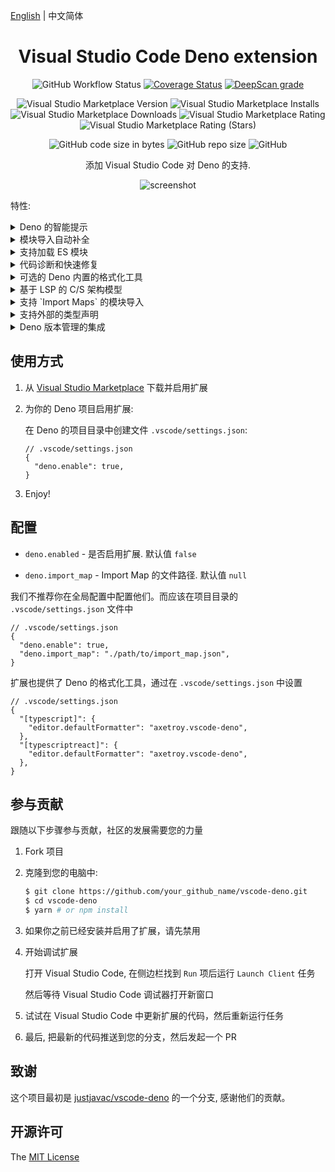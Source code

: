[English](README.md) | 中文简体

<div align="center">

# Visual Studio Code Deno extension

![GitHub Workflow Status](https://img.shields.io/github/workflow/status/axetroy/vscode-deno/build)
[![Coverage Status](https://coveralls.io/repos/github/axetroy/vscode-deno/badge.svg?branch=refs/heads/master)](https://coveralls.io/github/axetroy/vscode-deno?branch=refs/heads/master)
[![DeepScan grade](https://deepscan.io/api/teams/6484/projects/9924/branches/132500/badge/grade.svg)](https://deepscan.io/dashboard#view=project&tid=6484&pid=9924&bid=132500)

![Visual Studio Marketplace Version](https://img.shields.io/visual-studio-marketplace/v/axetroy.vscode-deno)
![Visual Studio Marketplace Installs](https://img.shields.io/visual-studio-marketplace/i/axetroy.vscode-deno)
![Visual Studio Marketplace Downloads](https://img.shields.io/visual-studio-marketplace/d/axetroy.vscode-deno)
![Visual Studio Marketplace Rating](https://img.shields.io/visual-studio-marketplace/r/axetroy.vscode-deno)
![Visual Studio Marketplace Rating (Stars)](https://img.shields.io/visual-studio-marketplace/stars/axetroy.vscode-deno)

![GitHub code size in bytes](https://img.shields.io/github/languages/code-size/axetroy/vscode-deno)
![GitHub repo size](https://img.shields.io/github/repo-size/axetroy/vscode-deno)
![GitHub](https://img.shields.io/github/license/axetroy/vscode-deno)

添加 Visual Studio Code 对 Deno 的支持.

![screenshot](screenshot/screenshot.gif)

</div>

特性:

<details><summary>Deno 的智能提示</summary>

![Deno Support](screenshot/deno.gif)

</details>

<details><summary>模块导入自动补全</summary>

![Import](screenshot/import.gif)

</details>

<details><summary>支持加载 ES 模块</summary>

![Import](screenshot/ecma.gif)

</details>

<details><summary>代码诊断和快速修复</summary>

![Diagnostics](screenshot/diagnostics.gif)

</details>

<details><summary>可选的 Deno 内置的格式化工具</summary>

![Format](screenshot/format.gif)

</details>

<details><summary>基于 LSP 的 C/S 架构模型</summary>

该扩展使用 LSP 分离出 客户端/服务端

这意味着复杂的工作处理将会在服务端运行

扩展不会让你的 Visual Studio Code 变慢

![Process](screenshot/process.png)

</details>

<details><summary>支持 `Import Maps` 的模块导入</summary>

![import_map](screenshot/import_map.gif)

</details>

<details><summary>支持外部的类型声明</summary>

该扩展支持以下方式加载外部声明的文件

> 这些方式都被 Deno 支持

1. 编译注释

```ts
// @deno-types="./foo.d.ts"
import * as foo from "./foo.js";
```

查看 [示例](/examples/compile-hint/mod.ts)

2. `三斜杠`引用指令

```ts
/// <reference types="https://raw.githubusercontent.com/date-fns/date-fns/master/typings.d.ts" />

import { format } from "https://deno.land/x/date_fns/index.js";

format(new Date(), "yyyy/MM/DD");
```

查看 [示例](/examples/react/mod.tsx)

3. `X-TypeScript-Types` 自定义返回头

```ts
import { array } from "https://cdn.pika.dev/fp-ts";

const M = array.getMonoid<number>();
console.log("concat Array", M.concat([1, 2], [2, 3]));
```

</details>

<details><summary>Deno 版本管理的集成</summary>

我已经写了一个 Deno 的版本管理工具 [github.com/axetroy/dvm](https://github.com/axetroy/dvm)

我推荐你使用它进行版本管理

</details>

## 使用方式

1. 从 [Visual Studio Marketplace](https://marketplace.visualstudio.com/items?itemName=axetroy.vscode-deno) 下载并启用扩展

2. 为你的 Deno 项目启用扩展:

   在 Deno 的项目目录中创建文件 `.vscode/settings.json`:

   ```json5
   // .vscode/settings.json
   {
     "deno.enable": true,
   }
   ```

3. Enjoy!

## 配置

- `deno.enabled` - 是否启用扩展. 默认值 `false`

- `deno.import_map` - Import Map 的文件路径. 默认值 `null`

我们不推荐你在全局配置中配置他们。而应该在项目目录的 `.vscode/settings.json` 文件中

```json5
// .vscode/settings.json
{
  "deno.enable": true,
  "deno.import_map": "./path/to/import_map.json",
}
```

扩展也提供了 Deno 的格式化工具，通过在 `.vscode/settings.json` 中设置

```json5
// .vscode/settings.json
{
  "[typescript]": {
    "editor.defaultFormatter": "axetroy.vscode-deno",
  },
  "[typescriptreact]": {
    "editor.defaultFormatter": "axetroy.vscode-deno",
  },
}
```

## 参与贡献

跟随以下步骤参与贡献，社区的发展需要您的力量

1. Fork 项目

2. 克隆到您的电脑中:

   ```bash
   $ git clone https://github.com/your_github_name/vscode-deno.git
   $ cd vscode-deno
   $ yarn # or npm install
   ```

3. 如果你之前已经安装并启用了扩展，请先禁用

4. 开始调试扩展

   打开 Visual Studio Code, 在侧边栏找到 `Run` 项后运行 `Launch Client` 任务

   然后等待 Visual Studio Code 调试器打开新窗口

5. 试试在 Visual Studio Code 中更新扩展的代码，然后重新运行任务

6. 最后, 把最新的代码推送到您的分支，然后发起一个 PR

## 致谢

这个项目最初是 [justjavac/vscode-deno](https://github.com/justjavac/vscode-deno) 的一个分支, 感谢他们的贡献。

## 开源许可

The [MIT License](LICENSE)
